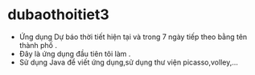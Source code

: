   # dubaothoitiet3
  - Ứng dụng Dự báo thời tiết hiện tại và trong 7 ngày tiếp theo bằng tên thành phố .
  - Đây là ứng dụng đầu tiên tôi làm .
  - Sử dụng Java để viết ứng dụng,sử dụng thư viện picasso,volley,...
    
